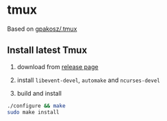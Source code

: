 # tmux

Based on [gpakosz/.tmux](https://github.com/gpakosz/.tmux.git)

## Install latest Tmux

1. download from [release page](https://github.com/tmux/tmux/releases)

2. install `libevent-devel`, `automake` and `ncurses-devel`

3. build and install

```sh
./configure && make
sudo make install
```
